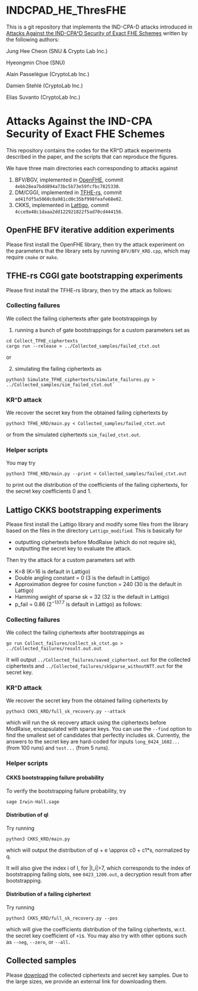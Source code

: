 # INDCPAD_HE_ThresFHE

This is a git repository that implements the IND-CPA-D attacks introduced in [Attacks Against the IND-CPA^D Security of Exact FHE Schemes](https://eprint.iacr.org/2024/127.pdf) written by the following authors:

Jung Hee Cheon (SNU & Crypto Lab Inc.)

Hyeongmin Choe (SNU)

Alain Passelègue (CryptoLab Inc.)

Damien Stehlé (CryptoLab Inc.)

Elias Suvanto (CryptoLab Inc.)

# Attacks Against the IND-CPA Security of Exact FHE Schemes

This repository contains the codes for the KR^D attack experiments described in the paper, and the scripts that can reproduce the figures. 

We have three main directories each corresponding to attacks against

1. BFV/BGV, implemented in [OpenFHE](https://github.com/openfheorg/openfhe-development), commit ```4ebb28ea7bdd894a73bc5b73e59fcfbc7825330```.
2. DM/CGGI, implemented in [TFHE-rs](https://github.com/zama-ai/tfhe-rs), commit ```ad41fdf5a5060c0a981cd0c35bf998feafe68e02```.
3. CKKS, implemented in [Lattigo](https://github.com/tuneinsight/lattigo), commit ```4cce9a48c1daaa2dd122921822f5ad70cd444156```.

## OpenFHE BFV iterative addition experiments

Please first install the OpenFHE library, then try the attack experiment on the parameters that the library sets by running `BFV/BFV_KRD.cpp`, which may require `cmake` or `make`. 

## TFHE-rs CGGI gate bootstrapping experiments

Please first install the TFHE-rs library, then try the attack as follows:

### Collecting failures

We collect the failing ciphertexts after gate bootstrappings by 

1) running a bunch of gate bootstrappings for a custom parameters set as

```
cd Collect_TFHE_ciphertexts
cargo run --release > ../Collected_samples/failed_ctxt.out
```

or 

2) simulating the failing ciphertexts as 

```
python3 Simulate_TFHE_ciphertexts/simulate_failures.py > ../Collected_samples/sim_failed_ctxt.out`
```

### KR^D attack

We recover the secret key from the obtained failing ciphertexts by

```
python3 TFHE_KRD/main.py < Collected_samples/failed_ctxt.out
```

or from the simulated ciphertexts ```sim_failed_ctxt.out```. 

### Helper scripts

You may try 

```
python3 TFHE_KRD/main.py --print < Collected_samples/failed_ctxt.out
```

to print out the distribution of the coefficients of the failing ciphertexts, for the secret key coefficients 0 and 1. 

## Lattigo CKKS bootstrapping experiments

Please first install the Lattigo library and modify some files from the library based on the files in the directory ```Lattigo_modified```. This is basically for 

- outputting ciphertexts before ModRaise (which do not require sk),
- outputting the secret key to evaluate the attack. 

Then try the attack for a custom parameters set with 

- K=8 (K=16 is default in Lattigo)
- Double angling constant = 0 (3 is the default in Lattigo)
- Approximation degree for cosine function = 240 (30 is the default in Lattigo)
- Hamming weight of sparse sk = 32 (32 is the default in Lattigo)
- p_fail = 0.86 ($2^{-137.7}$ is default in Lattigo)
  as follows:

### Collecting failures

We collect the failing ciphertexts after bootstrappings as

```
go run Collect_failures/collect_sk_ctxt.go > ../Collected_failures/result.out.out
```

It will output ```../Collected_failures/saved_ciphertext.out``` for the collected ciphertexts and ```../Collected_failures/skSparse_withoutNTT.out``` for the secret key. 

### KR^D attack

We recover the secret key from the obtained failing ciphertexts by

```
python3 CKKS_KRD/full_sk_recovery.py --attack
```

which will run the sk recovery attack using the ciphertexts before ModRaise, encapsulated with sparse keys. 
You can use the `--find` option to find the smallest set of candidates that perfectly includes sk. Currently, the answers to the secret key are hard-coded for inputs ```long_0424_1602...``` (from 100 runs) and ```test...``` (from 5 runs). 

### Helper scripts

#### CKKS bootstrapping failure probability

To verify the bootstrapping failure probability, try 

```
sage Irwin-Hall.sage
```

#### Distribution of qI

Try running

```
python3 CKKS_KRD/main.py
```

which will output the distribution of qI + e \approx c0 + c1*s, normalized by q. 

It will also give the index i of I, for |I_i|>7, which corresponds to the index of bootstrapping failing slots, see `0423_1200.out`, a decryption result from after bootstrapping. 

#### Distribution of a failing ciphertext

Try running 

```
python3 CKKS_KRD/full_sk_recovery.py --pos
```

which will give the coefficients distribution of the failing ciphertexts, w.r.t. the secret key coefficient of `+1`s. 
You may also try with other options such as `--neg`, `--zero`, or `--all.` 

## Collected samples

Please [download](https://drive.google.com/drive/folders/1wpzVmnKp0gS4YaF6D0r4PqBR6tvzvdca?usp=drive_link) the collected ciphertexts and secret key samples. 
Due to the large sizes, we provide an external link for downloading them. 



